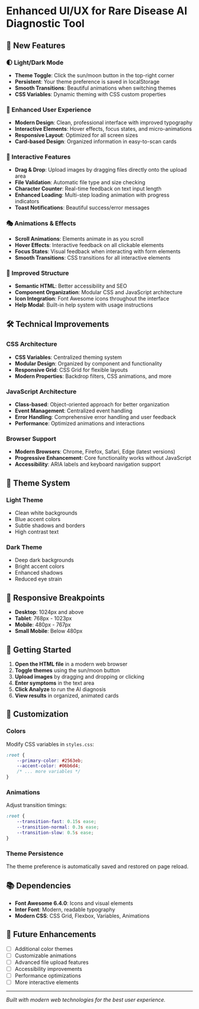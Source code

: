 # Enhanced UI/UX for Rare Disease AI Diagnostic Tool

## 🎨 New Features

### 🌓 Light/Dark Mode
- **Theme Toggle**: Click the sun/moon button in the top-right corner
- **Persistent**: Your theme preference is saved in localStorage
- **Smooth Transitions**: Beautiful animations when switching themes
- **CSS Variables**: Dynamic theming with CSS custom properties

### 🎯 Enhanced User Experience
- **Modern Design**: Clean, professional interface with improved typography
- **Interactive Elements**: Hover effects, focus states, and micro-animations
- **Responsive Layout**: Optimized for all screen sizes
- **Card-based Design**: Organized information in easy-to-scan cards

### 🚀 Interactive Features
- **Drag & Drop**: Upload images by dragging files directly onto the upload area
- **File Validation**: Automatic file type and size checking
- **Character Counter**: Real-time feedback on text input length
- **Enhanced Loading**: Multi-step loading animation with progress indicators
- **Toast Notifications**: Beautiful success/error messages

### 🎭 Animations & Effects
- **Scroll Animations**: Elements animate in as you scroll
- **Hover Effects**: Interactive feedback on all clickable elements
- **Focus States**: Visual feedback when interacting with form elements
- **Smooth Transitions**: CSS transitions for all interactive elements

### 📱 Improved Structure
- **Semantic HTML**: Better accessibility and SEO
- **Component Organization**: Modular CSS and JavaScript architecture
- **Icon Integration**: Font Awesome icons throughout the interface
- **Help Modal**: Built-in help system with usage instructions

## 🛠️ Technical Improvements

### CSS Architecture
- **CSS Variables**: Centralized theming system
- **Modular Design**: Organized by component and functionality
- **Responsive Grid**: CSS Grid for flexible layouts
- **Modern Properties**: Backdrop filters, CSS animations, and more

### JavaScript Architecture
- **Class-based**: Object-oriented approach for better organization
- **Event Management**: Centralized event handling
- **Error Handling**: Comprehensive error handling and user feedback
- **Performance**: Optimized animations and interactions

### Browser Support
- **Modern Browsers**: Chrome, Firefox, Safari, Edge (latest versions)
- **Progressive Enhancement**: Core functionality works without JavaScript
- **Accessibility**: ARIA labels and keyboard navigation support

## 🎨 Theme System

### Light Theme
- Clean white backgrounds
- Blue accent colors
- Subtle shadows and borders
- High contrast text

### Dark Theme
- Deep dark backgrounds
- Bright accent colors
- Enhanced shadows
- Reduced eye strain

## 📱 Responsive Breakpoints

- **Desktop**: 1024px and above
- **Tablet**: 768px - 1023px
- **Mobile**: 480px - 767px
- **Small Mobile**: Below 480px

## 🚀 Getting Started

1. **Open the HTML file** in a modern web browser
2. **Toggle themes** using the sun/moon button
3. **Upload images** by dragging and dropping or clicking
4. **Enter symptoms** in the text area
5. **Click Analyze** to run the AI diagnosis
6. **View results** in organized, animated cards

## 🔧 Customization

### Colors
Modify CSS variables in `styles.css`:
```css
:root {
    --primary-color: #2563eb;
    --accent-color: #06b6d4;
    /* ... more variables */
}
```

### Animations
Adjust transition timings:
```css
:root {
    --transition-fast: 0.15s ease;
    --transition-normal: 0.3s ease;
    --transition-slow: 0.5s ease;
}
```

### Theme Persistence
The theme preference is automatically saved and restored on page reload.

## 📚 Dependencies

- **Font Awesome 6.4.0**: Icons and visual elements
- **Inter Font**: Modern, readable typography
- **Modern CSS**: CSS Grid, Flexbox, Variables, Animations

## 🌟 Future Enhancements

- [ ] Additional color themes
- [ ] Customizable animations
- [ ] Advanced file upload features
- [ ] Accessibility improvements
- [ ] Performance optimizations
- [ ] More interactive elements

---

*Built with modern web technologies for the best user experience.*
